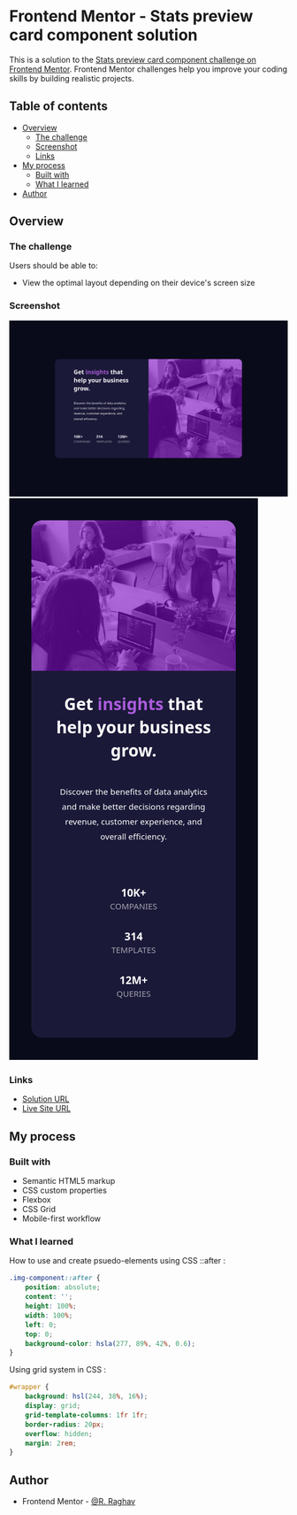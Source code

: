 # Frontend Mentor - Stats preview card component solution

This is a solution to the [Stats preview card component challenge on Frontend Mentor](https://www.frontendmentor.io/challenges/stats-preview-card-component-8JqbgoU62). Frontend Mentor challenges help you improve your coding skills by building realistic projects. 

## Table of contents

- [Overview](#overview)
  - [The challenge](#the-challenge)
  - [Screenshot](#screenshot)
  - [Links](#links)
- [My process](#my-process)
  - [Built with](#built-with)
  - [What I learned](#what-i-learned)
- [Author](#author)


## Overview

### The challenge

Users should be able to:

- View the optimal layout depending on their device's screen size

### Screenshot

![](./screenshot.png)
![](./screenshot_mobile.png)

### Links

- [Solution URL](https://github.com/Ri-Raghav/stats-preview-card)
- [Live Site URL](https://ri-raghav.github.io/stats-preview-card)

## My process

### Built with

- Semantic HTML5 markup
- CSS custom properties
- Flexbox
- CSS Grid
- Mobile-first workflow

### **What I learned**

How to use and create psuedo-elements using CSS ::after :

```css
.img-component::after {
    position: absolute;
    content: '';
    height: 100%;
    width: 100%;
    left: 0;
    top: 0;
    background-color: hsla(277, 89%, 42%, 0.6);
}
```
Using grid system in CSS :

```css
#wrapper {
    background: hsl(244, 38%, 16%);
    display: grid;
    grid-template-columns: 1fr 1fr;
    border-radius: 20px;
    overflow: hidden;
    margin: 2rem;
}
```

## Author

- Frontend Mentor - [@R. Raghav](https://www.frontendmentor.io/profile/Ri-Raghav)
